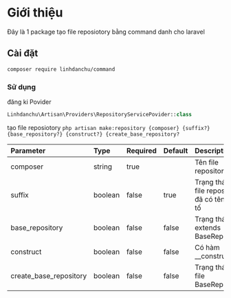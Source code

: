 # Giới thiệu

Đây là 1 package tạo file reposiotory bằng command danh cho laravel

## Cài đặt

```bash
composer require linhdanchu/command
```

### Sử dụng

đăng ki Povider
```php
Linhdanchu\Artisan\Providers\RepositoryServicePovider::class
```

tạo file reposiotory `php artisan make:repository {composer} {suffix?} {base_repository?} {construct?} {create_base_repository?`

| Parameter                 | Type      | Required  | Default   | Description |
| :------------------------ | :-------- | :-------- | :-------- | :---- |
| composer                  | string    | true      |           | Tên file repository
| suffix                    | boolean   | false     | true      | Trạng thái tên file repository đã có tên hậu tố
| base_repository           | boolean   | false     | false     | Trạng thái extends BaseRepository
| construct                 | boolean   | false     | false     | Có hàm __construct
| create_base_repository    | boolean   | false     | false     | Trạng thái tạo file BaseRepository